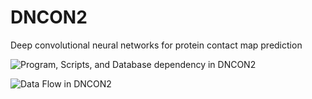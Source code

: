 # DNCON2
Deep convolutional neural networks for protein contact map prediction

![Program, Scripts, and Database dependency in DNCON2](https://github.com/multicom-toolbox/DNCON2/blob/master/dataflow.PNG)

![Data Flow in DNCON2](https://github.com/multicom-toolbox/DNCON2/blob/master/dataflow.PNG)

